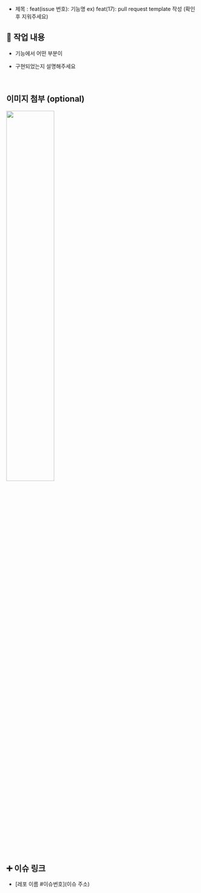 - 제목 : feat(issue 번호): 기능명
  ex) feat(17): pull request template 작성
  (확인 후 지워주세요)

## 🔎 작업 내용

- 기능에서 어떤 부분이

- 구현되었는지 설명해주세요

  <br/>

## 이미지 첨부 (optional)

<img src="파일주소" width="50%" height="50%"/>

<br/>


## ➕ 이슈 링크

- [레포 이름 #이슈번호](이슈 주소)

<br/>
